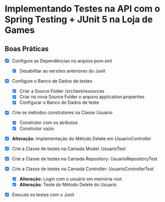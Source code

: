 <h1>Implementando Testes na API com o Spring Testing + JUnit 5 na Loja de Games</h1>


<h2>Boas Práticas</h2>

- [x] Configure as Dependências no arquivo pom.xml
  - [x] Desabilitar as versões anteriores do Junit
- [x] Configure o Banco de Dados de testes
  - [x] Criar a Source Folder /src/test/resources
  - [x] Criar na nova Source Folder o arquivo application.properties
  - [x] Configurar o Banco de Dados de teste
- [x] Crie os métodos construtores na Classe Usuario
  - [x] Construtor com os atributos
  - [x] Construtor vazio
- [x] **Alteração:** Implementação do Método Delete em UsuarioController
- [x] Crie a Classe de testes na Camada Model: UsuarioTest
- [x] Crie a Classe de testes na Camada Repository: UsuarioRepositoryTest
- [x] Crie a Classe de testes na Camada Controller: UsuarioControllerTest
  - [x] **Alteração:** Login com o usuário em memória root
  - [x] **Alteração:** Teste do Método Delete do Usuario
- [x] Execute os testes com o Junit


